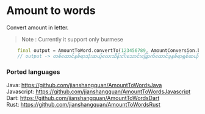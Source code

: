 # Amount to words

Convert amount in letter. 
> Note : Currently it support only burmese

```dart
    final output = AmountToWord.convertTo(123456789, AmountConversion.burmese);
    // output -> တစ်ထောင်နှစ်ရာသုံးဆယ့်လေးသိန်းငါးသောင်းခြှောက်ထောင်ခုနှစ်ရာရှစ်ဆယ့်ကိုးကျပ်
```


### Ported languages
Java: https://github.com/jianshangquan/AmountToWordsJava \
Javascript: https://github.com/jianshangquan/AmountToWordsJavascript \
Dart: https://github.com/jianshangquan/AmountToWordsDart \
Rust: https://github.com/jianshangquan/AmountToWordsRust
